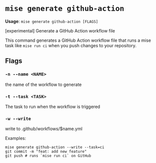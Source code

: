 # `mise generate github-action`

**Usage**: `mise generate github-action [FLAGS]`

[experimental] Generate a GitHub Action workflow file

This command generates a GitHub Action workflow file that runs a mise task like `mise run ci`
when you push changes to your repository.

## Flags

### `-n --name <NAME>`

the name of the workflow to generate

### `-t --task <TASK>`

The task to run when the workflow is triggered

### `-w --write`

write to .github/workflows/$name.yml

Examples:

    mise generate github-action --write --task=ci
    git commit -m "feat: add new feature"
    git push # runs `mise run ci` on GitHub
